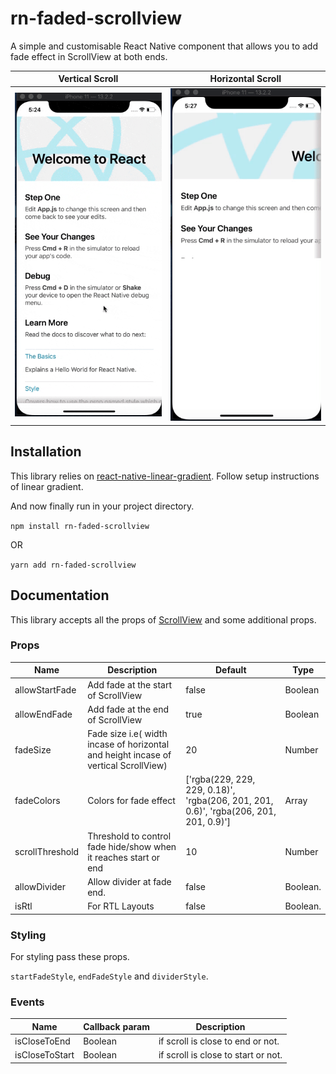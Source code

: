 # rn-faded-scrollview
A simple and customisable React Native component that allows you to add fade effect in ScrollView at both ends.

Vertical Scroll             |  Horizontal Scroll
:-------------------------:|:-------------------------:
![](assets/vertical.gif) | ![](assets/horizontal.gif)

## Installation
This library relies on [react-native-linear-gradient](https://github.com/react-native-community/react-native-linear-gradient). Follow setup instructions of linear gradient.

And now finally run in your project directory.

`npm install rn-faded-scrollview` 

OR

`yarn add rn-faded-scrollview` 

## Documentation
This library accepts all the props of [ScrollView](https://reactnative.dev/docs/scrollview) and some additional props.
### Props
| Name                      | Description                              | Default     | Type    |
|---------------------------|------------------------------------------|-------------|---------|
| allowStartFade               | Add fade at the start of ScrollView  | false           | Boolean  |
| allowEndFade               | Add fade at the end of ScrollView      | true       | Boolean  |
| fadeSize | Fade size i.e( width incase of horizontal and height incase of vertical ScrollView) | 20     | Number  |
| fadeColors          | Colors for fade effect        | ['rgba(229, 229, 229, 0.18)', 'rgba(206, 201, 201, 0.6)', 'rgba(206, 201, 201, 0.9)']     | Array  |
| scrollThreshold          | Threshold to control fade hide/show when it reaches start or end        | 10     | Number  |
| allowDivider          | Allow divider at fade end.      | false    | Boolean.  |
| isRtl          | For RTL Layouts      | false    | Boolean.  |

### Styling
For styling pass these props.

`startFadeStyle`, `endFadeStyle` and `dividerStyle`.

### Events
| Name                      | Callback param                              | Description     |
|---------------------------|------------------------------------------|-------------|
| isCloseToEnd               | Boolean  | if scroll is close to end or not.           |
| isCloseToStart               | Boolean      | if scroll is close to start or not.   |